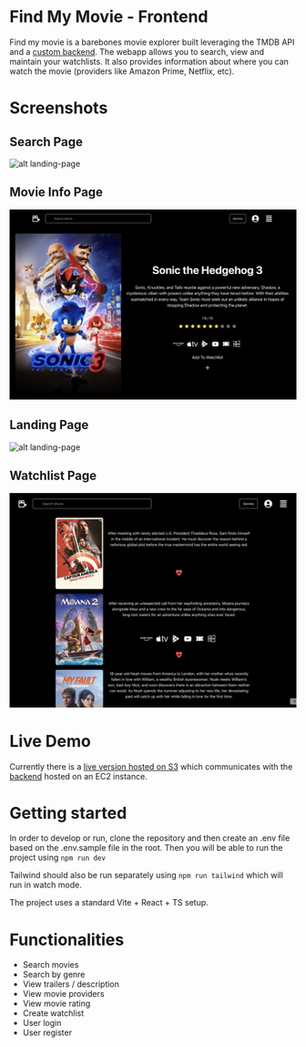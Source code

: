 # Find My Movie - Frontend

Find my movie is a barebones movie explorer built leveraging the TMDB API and a [custom backend](https://github.com/ruvindiiii/find-my-movie-backend/). The webapp allows you to search, view and maintain your watchlists. It also provides information about where you can watch the movie (providers like Amazon Prime, Netflix, etc).

# Screenshots

## Search Page

![alt landing-page](https://raw.githubusercontent.com/ruvindiiii/find-my-movie/refs/heads/main/preview/search-page-sc.png)

## Movie Info Page

![alt landing-page](https://raw.githubusercontent.com/ruvindiiii/find-my-movie/refs/heads/main/preview/movie-info-page-sc.png)

## Landing Page

![alt landing-page](https://raw.githubusercontent.com/ruvindiiii/find-my-movie/refs/heads/main/preview/landing-page-sc.png)

## Watchlist Page

![alt landing-page](https://raw.githubusercontent.com/ruvindiiii/find-my-movie/refs/heads/main/preview/watchlist-page-sc.png)

# Live Demo

Currently there is a [live version hosted on S3](TODO) which communicates with the [backend](<(https://github.com/ruvindiiii/find-my-movie-backend/)>) hosted on an EC2 instance.

# Getting started

In order to develop or run, clone the repository and then create an .env file based on the .env.sample file in the root. Then you will be able to run the project using `npm run dev`

Tailwind should also be run separately using `npm run tailwind` which will run in watch mode.

The project uses a standard Vite + React + TS setup.

# Functionalities

- Search movies
- Search by genre
- View trailers / description
- View movie providers
- View movie rating
- Create watchlist
- User login
- User register
